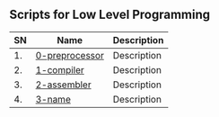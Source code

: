 ## Scripts for Low Level Programming

| SN | Name | Description |
| ------ | ------ | ------ |
|1. |[0-preprocessor](0x00-hello_world/0-preprocessor)|Description|
|2. |[1-compiler](0x00-hello_world/1-compiler)|Description|
|3. |[2-assembler](0x00-hello_world/2-assembler)|Description|
|4. |[3-name](0x00-hello_world/3-name)|Description|
